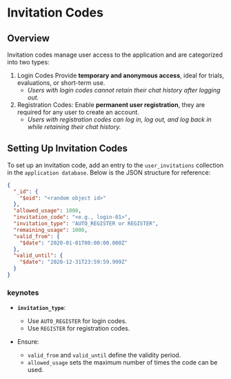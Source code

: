 # Invitation Codes

## Overview

Invitation codes manage user access to the application and are categorized into two types:

1. Login Codes
    Provide **temporary and anonymous access**, ideal for trials, evaluations, or short-term use.
   - _Users with login codes cannot retain their chat history after logging out._
2. Registration Codes:
   Enable **permanent user registration**, they are required for any user to create an account.
   - _Users with registration codes can log in, log out, and log back in while retaining their chat history._

## Setting Up Invitation Codes

To set up an invitation code, add an entry to the `user_invitations` collection in the `application database`. Below is the JSON structure for reference:

```json
{
  "_id": {
    "$oid": "<random object id>"
  },
  "allowed_usage": 1000,
  "invitation_code": "<e.g., login-01>",
  "invitation_type": "AUTO_REGISTER or REGISTER",
  "remaining_usage": 1000,
  "valid_from": {
    "$date": "2020-01-01T00:00:00.000Z"
  },
  "valid_until": {
    "$date": "2020-12-31T23:59:59.999Z"
  }
}
```

### keynotes

- **`invitation_type`**:
    - Use `AUTO_REGISTER` for login codes.
    - Use `REGISTER` for registration codes.

- Ensure:
    - `valid_from` and `valid_until` define the validity period.
    - `allowed_usage` sets the maximum number of times the code can be used.

